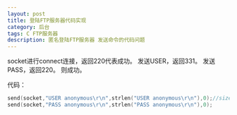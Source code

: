 ```yaml
---
layout: post
title: 登陆FTP服务器代码实现
category: 后台
tags: C FTP服务器
description: 匿名登陆FTP服务器 发送命令的代码问题
---
```



socket进行connect连接，返回220代表成功。
发送USER，返回331。
发送PASS，返回220。
则成功。

代码：
```c
send(socket,"USER anonymous\r\n",strlen("USER anonymous\r\n"),0);//sizeof不可以
send(socket,"PASS anonymous\r\n",strlen("PASS anonymous\r\n"),0);
```
